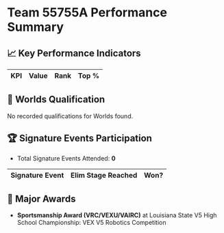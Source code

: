 # Team 55755A Performance Summary

## 📈 Key Performance Indicators
| KPI | Value | Rank | Top % |
|:---|:-----|:----|:-----|


## 🎯 Worlds Qualification
No recorded qualifications for Worlds found.

## 🏆 Signature Events Participation
- Total Signature Events Attended: **0**

| Signature Event | Elim Stage Reached | Won? |
|:----------------|:-------------------|:----|


## 🥇 Major Awards
- **Sportsmanship Award (VRC/VEXU/VAIRC)** at Louisiana State V5 High School Championship: VEX V5 Robotics Competition

